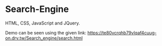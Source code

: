 # Search-Engine
HTML, CSS, JavaScript and JQuery.

Demo can be seen using the given link:
https://te80vcrqhb79vlqaf4cuug-on.drv.tw/Search_engine/search.html
